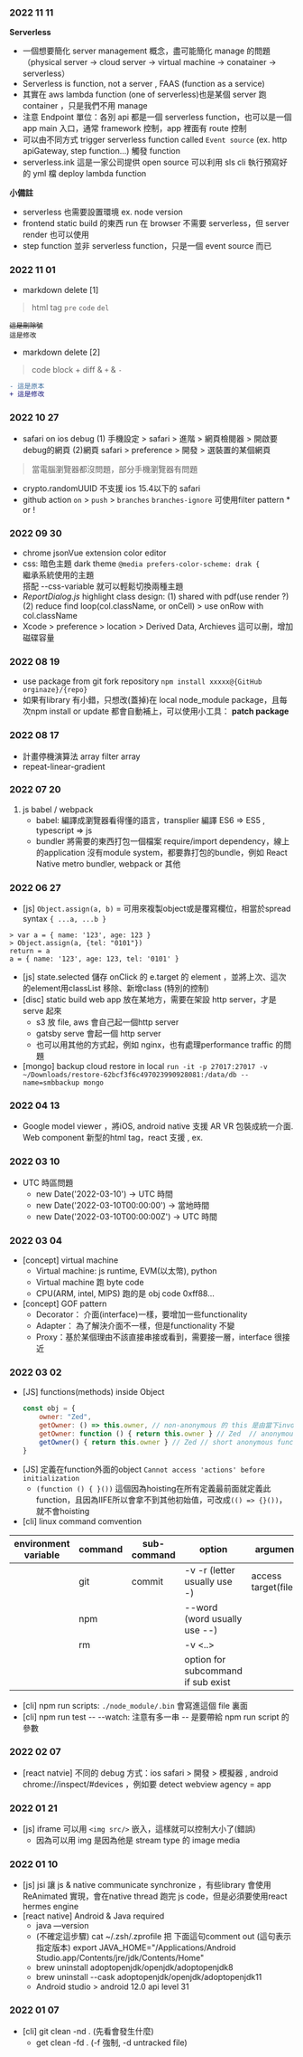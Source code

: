 ### 2022 11 11
**Serverless**
- 一個想要簡化 server management 概念，盡可能簡化 manage 的問題（physical server -> cloud server -> virtual machine -> conatainer -> serverless）
- Serverless is function, not a server , FAAS (function as a service)
- 其實在 aws lambda function (one of serverless)也是某個 server 跑 container ，只是我們不用 manage
- 注意 Endpoint 單位：各別 api 都是一個 serverless function，也可以是一個app main 入口，通常 framework 控制，app 裡面有 route 控制
- 可以由不同方式 trigger serverless function called `Event source` (ex. http apiGateway, step function...) 觸發 function 
- serverless.ink 這是一家公司提供 open source 可以利用 sls cli 執行預寫好的 yml 檔 deploy lambda function
  
**小備註**
  
- serverless 也需要設置環境 ex. node version
- frontend static build 的東西 run 在 browser 不需要 serverless，但 server render 也可以使用
- step function 並非 serverless function，只是一個 event source 而已

### 2022 11 01
- markdown delete [1]
> html tag `pre` `code` `del`

<pre><code><del>這是刪除號</del>
這是修改
</code></pre>
- markdown delete [2]
> code block + diff & `+` & `-`

```diff
- 這是原本
+ 這是修改
```

### 2022 10 27
- safari on ios debug (1) 手機設定 > safari > 進階 > 網頁檢閱器 > 開啟要debug的網頁 (2)網頁 safari > preference > 開發 > 選裝置的某個網頁
> 當電腦瀏覽器都沒問題，部分手機瀏覽器有問題  
  
- crypto.randomUUID 不支援 ios 15.4以下的 safari
- github action `on` > `push` > `branches` `branches-ignore` 可使用filter pattern * or !

### 2022 09 30
- chrome jsonVue extension color editor
- css: 暗色主題 dark theme `@media prefers-color-scheme: drak {`  
  繼承系統使用的主題  
  搭配 --css-variable 就可以輕鬆切換兩種主題
- _ReportDialog.js_ highlight class design: (1) shared with pdf(use render ?) (2) reduce find loop(col.className, or onCell) > use onRow with col.className
- Xcode > preference > location > Derived Data, Archieves 這可以刪，增加磁碟容量

### 2022 08 19
- use package from git fork repository `npm install xxxxx@{GitHub orginaze}/{repo}`  
- 如果有library 有小錯，只想改(蓋掉)在 local node_module package，且每次npm install or update 都會自動補上，可以使用小工具： **patch package** 


### 2022 08 17
- 計畫停機演算法 array filter array
- repeat-linear-gradient

### 2022 07 20
1. js babel / webpack
   - babel: 編譯成瀏覽器看得懂的語言，transplier 編譯 ES6 => ES5 , typescript => js 
   - bundler 將需要的東西打包一個檔案 require/import dependency，線上的application 沒有module system，都要靠打包的bundle，例如 React Native metro bundler,  webpack or 其他

### 2022 06 27
- [js] `Object.assign(a, b)` = 可用來複製object或是覆寫欄位，相當於spread syntax `{ ...a, ...b }`
```
> var a = { name: '123', age: 123 }
> Object.assign(a, {tel: "0101"})
return = a
a = { name: '123', age: 123, tel: '0101' }
```
- [js] state.selected 儲存 onClick 的 e.target 的 element ，並將上次、這次的element用classList 移除、新增class (特別的控制)
- [disc] static build web app 放在某地方，需要在架設 http server，才是serve 起來
  - s3 放 file, aws 會自己起一個http server
  - gatsby serve 會起一個 http server
  - 也可以用其他的方式起，例如 nginx，也有處理performance traffic 的問題
- [mongo] backup cloud restore in local `run -it -p 27017:27017 -v ~/Downloads/restore-62bcf3f6c497023990928081:/data/db --name=smbbackup mongo`


### 2022 04 13
- Google model viewer ，將iOS, android native 支援 AR VR 包裝成統一介面.  
  Web component  新型的html tag，react 支援 , ex. <model-viewer></model-viewer>

### 2022 03 10
- UTC 時區問題
  - new Date('2022-03-10') -> UTC 時間
  - new Date('2022-03-10T00:00:00') -> 當地時間
  - new Date('2022-03-10T00:00:00Z') -> UTC 時間

### 2022 03 04
- [concept] virtual machine 
  - Virtual machine:  js runtime, EVM(以太幣), python	
  - Virtual machine 跑 byte code
  - CPU(ARM, intel, MIPS) 跑的是 obj code 0xff88…
- [concept] GOF pattern
  - Decorator：  介面(interface)一樣，要增加一些functionality
  - Adapter：	 為了解決介面不一樣，但是functionality 不變
  - Proxy：基於某個理由不該直接串接或看到，需要接一層，interface 很接近

### 2022 03 02
- [JS] functions(methods) inside Object 
  ```js
  const obj = {
      owner: "Zed",
      getOwner: () => this.owner, // non-anonymous 的 this 是由當下involke pattern 該closure 的物件，或是外圍的物件
      getOwner: function () { return this.owner } // Zed  // anonymous function
      getOwner() { return this.owner } // Zed // short anonymous function
  }
  ```
- [JS] 定義在function外面的object `Cannot access 'actions' before initialization`
   - `(function () { }())` 這個因為hoisting在所有定義最前面就定義此function，且因為IIFE所以會拿不到其他初始值，可改成`(() => {}())`，就不會hoisting
- [cli] linux command comvention  
  
| environment variable | command | sub-command | option                             | argument             |
|----------------------|---------|-------------|------------------------------------|----------------------|
|                      | git     | commit      | -v -r (letter usually use -)       | access target(files) |
|                      | npm     |             | --word (word usually use --)       |                      |
|                      | rm      |             | -v <..>                            |                      |
|                      |         |             | option for subcommand if sub exist |                      |
  
- [cli] npm run scripts: `./node_module/.bin`  會寫進這個 file 裏面
- [cli] npm run test -- --watch: 注意有多一串 -- 是要帶給 npm run script 的參數

### 2022 02 07
- [react natvie] 不同的 debug 方式：ios safari > 開發 > 模擬器 , android chrome://inspect/#devices ，例如要 detect webview agency = app


### 2022 01 21
- [js] iframe 可以用 `<img src/>` 嵌入，這樣就可以控制大小了(錯誤)
   - 因為可以用 img 是因為他是 stream type 的 image media 

### 2022 01 10
- [js] jsi  讓 js & native communicate synchronize  ，有些library 會使用ReAnimated 實現，會在native thread 跑完 js code，但是必須要使用react hermes engine
- [react native] Android & Java required
   - java —version
   - (不確定這步驟) cat ~/.zsh/.zprofile 把 下面這句comment out (這句表示指定版本) export JAVA_HOME="/Applications/Android Studio.app/Contents/jre/jdk/Contents/Home"
   - brew uninstall adoptopenjdk/openjdk/adoptopenjdk8
   - brew uninstall  --cask adoptopenjdk/openjdk/adoptopenjdk11
   - Android studio  > android 12.0 api level 31

### 2022 01 07
- [cli] git clean -nd . (先看會發生什麼) 
  - get clean -fd . (-f 強制, -d untracked file)
